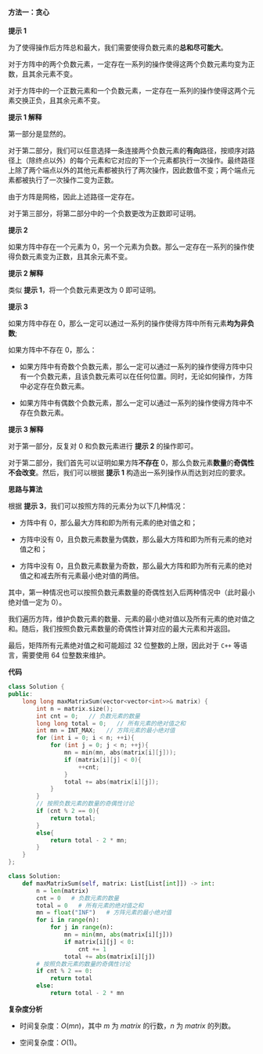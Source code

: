 #### 方法一：贪心

**提示 $1$**

为了使得操作后方阵总和最大，我们需要使得负数元素的**总和尽可能大**。

对于方阵中的两个负数元素，一定存在一系列的操作使得这两个负数元素均变为正数，且其余元素不变。

对于方阵中的一个正数元素和一个负数元素，一定存在一系列的操作使得这两个元素交换正负，且其余元素不变。

**提示 $1$ 解释**

第一部分是显然的。

对于第二部分，我们可以任意选择一条连接两个负数元素的**有向**路径，按顺序对路径上（除终点以外）的每个元素和它对应的下一个元素都执行一次操作。最终路径上除了两个端点以外的其他元素都被执行了两次操作，因此数值不变；两个端点元素都被执行了一次操作二变为正数。

由于方阵是网格，因此上述路径一定存在。

对于第三部分，将第二部分中的一个负数更改为正数即可证明。

**提示 $2$**

如果方阵中存在一个元素为 $0$，另一个元素为负数。那么一定存在一系列的操作使得负数元素变为正数，且其余元素不变。

**提示 $2$ 解释**

类似 **提示 $1$**，将一个负数元素更改为 $0$ 即可证明。

**提示 $3$**

如果方阵中存在 $0$，那么一定可以通过一系列的操作使得方阵中所有元素**均为非负数**;

如果方阵中不存在 $0$，那么：

- 如果方阵中有奇数个负数元素，那么一定可以通过一系列的操作使得方阵中只有一个负数元素，且该负数元素可以在任何位置。同时，无论如何操作，方阵中必定存在负数元素。

- 如果方阵中有偶数个负数元素，那么一定可以通过一系列的操作使得方阵中不存在负数元素。

**提示 $3$ 解释**

对于第一部分，反复对 $0$ 和负数元素进行 **提示 $2$** 的操作即可。

对于第二部分，我们首先可以证明如果方阵**不存在** $0$，那么负数元素**数量**的**奇偶性不会改变**。然后，我们可以根据 **提示 $1$** 构造出一系列操作从而达到对应的要求。

**思路与算法**

根据 **提示 $3$**，我们可以按照方阵的元素分为以下几种情况：

- 方阵中有 $0$，那么最大方阵和即为所有元素的绝对值之和；

- 方阵中没有 $0$，且负数元素数量为偶数，那么最大方阵和即为所有元素的绝对值之和；

- 方阵中没有 $0$，且负数元素数量为奇数，那么最大方阵和即为所有元素的绝对值之和减去所有元素最小绝对值的两倍。

其中，第一种情况也可以按照负数元素数量的奇偶性划入后两种情况中（此时最小绝对值一定为 $0$）。

我们遍历方阵，维护负数元素的数量、元素的最小绝对值以及所有元素的绝对值之和。随后，我们按照负数元素数量的奇偶性计算对应的最大元素和并返回。

最后，矩阵所有元素绝对值之和可能超过 $32$ 位整数的上限，因此对于 $\texttt{C++}$ 等语言，需要使用 $64$ 位整数来维护。

**代码**

```C++ [sol1-C++]
class Solution {
public:
    long long maxMatrixSum(vector<vector<int>>& matrix) {
        int n = matrix.size();
        int cnt = 0;   // 负数元素的数量
        long long total = 0;   // 所有元素的绝对值之和
        int mn = INT_MAX;   // 方阵元素的最小绝对值
        for (int i = 0; i < n; ++i){
            for (int j = 0; j < n; ++j){
                mn = min(mn, abs(matrix[i][j]));
                if (matrix[i][j] < 0){
                    ++cnt;
                }
                total += abs(matrix[i][j]);
            }
        }
        // 按照负数元素的数量的奇偶性讨论
        if (cnt % 2 == 0){
            return total;
        }
        else{
            return total - 2 * mn;
        }
    }
};
```


```Python [sol1-Python3]
class Solution:
    def maxMatrixSum(self, matrix: List[List[int]]) -> int:
        n = len(matrix)
        cnt = 0   # 负数元素的数量
        total = 0   # 所有元素的绝对值之和
        mn = float("INF")   # 方阵元素的最小绝对值
        for i in range(n):
            for j in range(n):
                mn = min(mn, abs(matrix[i][j]))
                if matrix[i][j] < 0:
                    cnt += 1
                total += abs(matrix[i][j])
        # 按照负数元素的数量的奇偶性讨论
        if cnt % 2 == 0:
            return total
        else:
            return total - 2 * mn
```


**复杂度分析**

- 时间复杂度：$O(mn)$，其中 $m$ 为 $\textit{matrix}$ 的行数，$n$ 为 $\textit{matrix}$ 的列数。

- 空间复杂度：$O(1)$。
